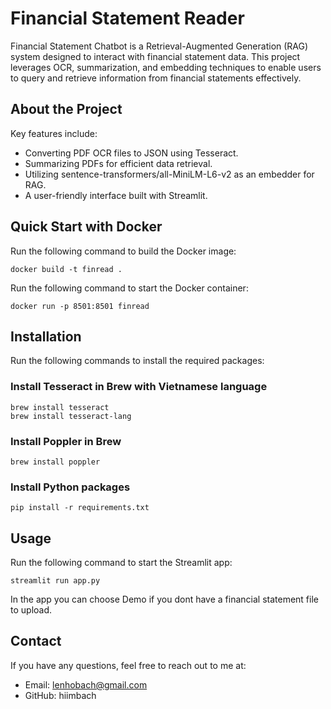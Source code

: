 # Financial Statement Reader
Financial Statement Chatbot is a Retrieval-Augmented Generation (RAG) system designed to interact with financial 
statement data. This project leverages OCR, summarization, and embedding techniques to enable users to query and 
retrieve information from financial statements effectively.

## About the Project
Key features include:

- Converting PDF OCR files to JSON using Tesseract.
- Summarizing PDFs for efficient data retrieval.
- Utilizing sentence-transformers/all-MiniLM-L6-v2 as an embedder for RAG.
- A user-friendly interface built with Streamlit.

## Quick Start with Docker
Run the following command to build the Docker image:
```
docker build -t finread . 
```

Run the following command to start the Docker container:
```
docker run -p 8501:8501 finread
```

## Installation
Run the following commands to install the required packages:

### Install Tesseract in Brew with Vietnamese language
```
brew install tesseract
brew install tesseract-lang
```

### Install Poppler in Brew
```
brew install poppler
```

### Install Python packages
```
pip install -r requirements.txt
```

## Usage
Run the following command to start the Streamlit app:
```
streamlit run app.py
```
In the app you can choose Demo if you dont have a financial statement file to upload.

## Contact 
If you have any questions, feel free to reach out to me at: 
- Email: lenhobach@gmail.com
- GitHub: hiimbach
